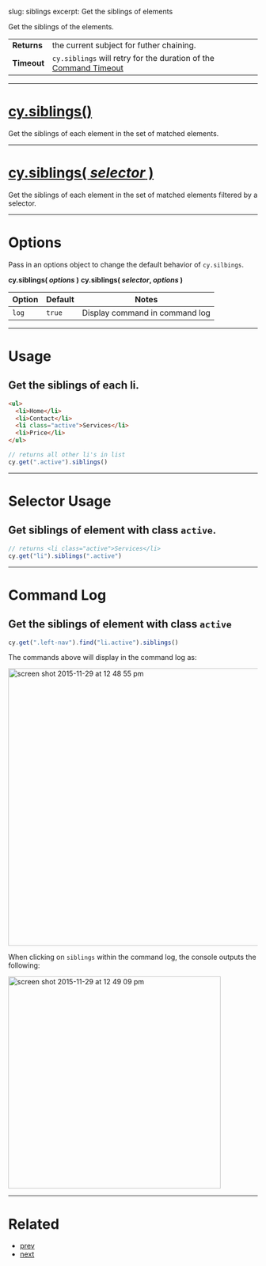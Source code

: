 slug: siblings
excerpt: Get the siblings of elements

Get the siblings of the elements.

| | |
|--- | --- |
| **Returns** | the current subject for futher chaining. |
| **Timeout** | `cy.siblings` will retry for the duration of the [Command Timeout](https://on.cypress.io/guides/configuration#section-global-options) |

***

# [cy.siblings()](#section-usage)

Get the siblings of each element in the set of matched elements.

***

# [cy.siblings( *selector* )](#section-selector-usage)

Get the siblings of each element in the set of matched elements filtered by a selector.

***

# Options

Pass in an options object to change the default behavior of `cy.silbings`.

**cy.siblings( *options* )**
**cy.siblings( *selector*, *options* )**

Option | Default | Notes
--- | --- | ---
`log` | `true` | Display command in command log

***

# Usage

## Get the siblings of each li.

```html
<ul>
  <li>Home</li>
  <li>Contact</li>
  <li class="active">Services</li>
  <li>Price</li>
</ul>
```

```javascript
// returns all other li's in list
cy.get(".active").siblings()
```

***

# Selector Usage

## Get siblings of element with class `active`.

```javascript
// returns <li class="active">Services</li>
cy.get("li").siblings(".active")
```

***

# Command Log

## Get the siblings of element with class `active`

```javascript
cy.get(".left-nav").find("li.active").siblings()
```

The commands above will display in the command log as:

<img width="561" alt="screen shot 2015-11-29 at 12 48 55 pm" src="https://cloud.githubusercontent.com/assets/1271364/11458897/a93f2a1e-9697-11e5-8a5b-b131156e1aa4.png">

When clicking on `siblings` within the command log, the console outputs the following:

<img width="429" alt="screen shot 2015-11-29 at 12 49 09 pm" src="https://cloud.githubusercontent.com/assets/1271364/11458898/ab940fd2-9697-11e5-96ab-a4c34efa3431.png">

***

# Related

- [prev](https://on.cypress.io/api/prev)
- [next](https://on.cypress.io/api/next)